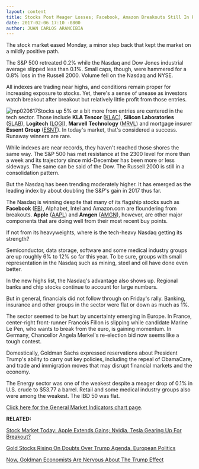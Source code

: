 ```yaml
---
layout: content
title: Stocks Post Meager Losses; Facebook, Amazon Breakouts Still In Peril
date: 2017-02-06 17:10 -0800
author: JUAN CARLOS ARANCIBIA
---
```









The stock market eased Monday, a minor step back that kept the market on a mildly positive path.


The S&P 500 retreated 0.2% while the Nasdaq and Dow Jones industrial average slipped less than 0.1%. Small caps, though, were hammered for a 0.8% loss in the Russell 2000. Volume fell on the Nasdaq and NYSE.


All indexes are trading near highs, and conditions remain proper for increasing exposure to stocks. Yet, there's a sense of unease as investors watch breakout after breakout but relatively little profit from those entries.


![mp020617](https://www.investors.com/wp-content/uploads/2017/02/MP020617-230x300.png)Stocks up 5% or a bit more from entries are centered in the tech sector. Those include **KLA Tencor** ([KLAC](https://research.investors.com/quote.aspx?symbol=KLAC)), **Silicon Laboratories** ([SLAB](https://research.investors.com/quote.aspx?symbol=SLAB)), **Logitech** ([LOGI](https://research.investors.com/quote.aspx?symbol=LOGI)), **Marvell Technology** ([MRVL](https://research.investors.com/quote.aspx?symbol=MRVL)) and mortgage insurer **Essent Group** ([ESNT](https://research.investors.com/quote.aspx?symbol=ESNT)). In today's market, that's considered a success. Runaway winners are rare.


While indexes are near records, they haven't reached those shores the same way. The S&P 500 has met resistance at the 2300 level for more than a week and its trajectory since mid-December has been more or less sideways. The same can be said of the Dow. The Russell 2000 is still in a consolidation pattern.


But the Nasdaq has been trending moderately higher. It has emerged as the leading index by about doubling the S&P's gain in 2017 thus far.


The Nasdaq is winning despite that many of its flagship stocks such as **Facebook** ([FB](https://research.investors.com/quote.aspx?symbol=FB)), Alphabet, Intel and Amazon.com are floundering from breakouts. **Apple** ([AAPL](https://research.investors.com/quote.aspx?symbol=AAPL)) and **Amgen** ([AMGN](https://research.investors.com/quote.aspx?symbol=AMGN)), however, are other major components that are doing well from their most recent buy points.


If not from its heavyweights, where is the tech-heavy Nasdaq getting its strength?


Semiconductor, data storage, software and some medical industry groups are up roughly 6% to 12% so far this year. To be sure, groups with small representation in the Nasdaq such as mining, steel and oil have done even better.


In the new highs list, the Nasdaq's advantage also shows up. Regional banks and chip stocks continue to account for large numbers.


But in general, financials did not follow through on Friday's rally. Banking, insurance and other groups in the sector were flat or down as much as 1%.


The sector seemed to be hurt by uncertainty emerging in Europe. In France, center-right front-runner Francois Fillon is slipping while candidate Marine Le Pen, who wants to break from the euro, is gaining momentum. In Germany, Chancellor Angela Merkel's re-election bid now seems like a tough contest.


Domestically, Goldman Sachs expressed reservations about President Trump's ability to carry out key policies, including the repeal of ObamaCare, and trade and immigration moves that may disrupt financial markets and the economy.


The Energy sector was one of the weakest despite a meager drop of 0.1% in U.S. crude to $53.77 a barrel. Retail and some medical industry groups also were among the weakest. The IBD 50 was flat.


[Click here for the General Market Indicators chart page](https://www.investors.com/wp-content/uploads/2017/02/IBD0602152615GMI.pdf).


**RELATED:**


[Stock Market Today: Apple Extends Gains; Nvidia, Tesla Gearing Up For Breakout?](https://www.investors.com/market-trend/stock-market-today/market-dips-but-apple-extends-gains-nvidia-tesla-gearing-up-for-breakout/)


[Gold Stocks Rising On Doubts Over Trump Agenda, European Politics](https://www.investors.com/news/gold-stocks-rising-on-doubts-over-trump-agenda-european-politics/) 


[Now, Goldman Economists Are Nervous About The Trump Effect](https://www.investors.com/news/now-goldman-economists-are-nervous-about-the-trump-effect/) 




